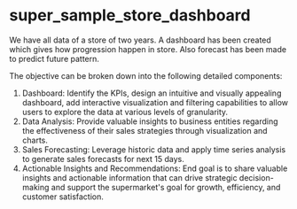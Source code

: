 # super_sample_store_dashboard
We have all data of a store of two years. A dashboard has been created which gives how progression happen in store. Also forecast has been made to predict future pattern.

The objective can be broken down into the following detailed components:
1. Dashboard: Identify the KPIs, design an intuitive and visually appealing dashboard, add interactive visualization and filtering capabilities to allow users to explore the data at various levels of granularity.
2. Data Analysis: Provide valuable insights to business entities regarding the effectiveness of their sales strategies through visualization and charts.
3. Sales Forecasting: Leverage historic data and apply time series analysis to generate sales forecasts for next 15 days.
4. Actionable Insights and Recommendations: End goal is to share valuable insights and actionable information that can drive strategic decision-making and support the supermarket's goal for growth, efficiency, and customer satisfaction.
